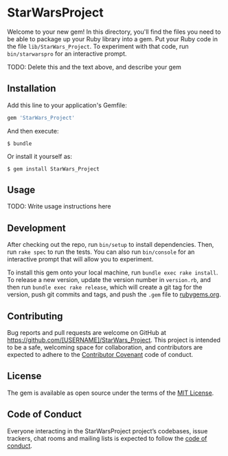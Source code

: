 # StarWarsProject

Welcome to your new gem! In this directory, you'll find the files you need to be able to package up your Ruby library into a gem. Put your Ruby code in the file `lib/StarWars_Project`. To experiment with that code, run `bin/starwarspro` for an interactive prompt.

TODO: Delete this and the text above, and describe your gem

## Installation

Add this line to your application's Gemfile:

```ruby
gem 'StarWars_Project'
```

And then execute:

    $ bundle

Or install it yourself as:

    $ gem install StarWars_Project

## Usage

TODO: Write usage instructions here

## Development

After checking out the repo, run `bin/setup` to install dependencies. Then, run `rake spec` to run the tests. You can also run `bin/console` for an interactive prompt that will allow you to experiment.

To install this gem onto your local machine, run `bundle exec rake install`. To release a new version, update the version number in `version.rb`, and then run `bundle exec rake release`, which will create a git tag for the version, push git commits and tags, and push the `.gem` file to [rubygems.org](https://rubygems.org).

## Contributing

Bug reports and pull requests are welcome on GitHub at https://github.com/[USERNAME]/StarWars_Project. This project is intended to be a safe, welcoming space for collaboration, and contributors are expected to adhere to the [Contributor Covenant](http://contributor-covenant.org) code of conduct.

## License

The gem is available as open source under the terms of the [MIT License](https://opensource.org/licenses/MIT).

## Code of Conduct

Everyone interacting in the StarWarsProject project’s codebases, issue trackers, chat rooms and mailing lists is expected to follow the [code of conduct](https://github.com/[USERNAME]/StarWars_Project/blob/master/CODE_OF_CONDUCT.md).
